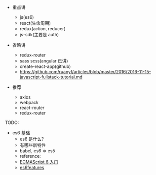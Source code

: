 - 重点讲

  - js(es6)
  - react(生命周期)
  - redux(action, reducer)
  - js-sdk(主要是 auth)

- 省略讲

  - redux-router
  - sass scss(angular 已讲)
  - create-react-app(github)
  - https://github.com/ruanyf/articles/blob/master/2016/2016-11-15-javascript-fullstack-tutorial.md

- 推荐

  - axios
  - webpack
  - react-router
  - redux-router

TODO:

- es6 基础
    - es6 是什么?
    - 有哪些新特性
    - babel, es6 => es5
    - reference:
    - [ECMAScript 6 入门](http://es6.ruanyifeng.com/)
    - [es6features](https://github.com/lukehoban/es6features)
